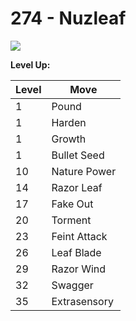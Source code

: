 # 274 - Nuzleaf
![][274]

**Level Up:**

Level | Move
---   | ---
  1   | Pound
  1   | Harden
  1   | Growth
  1   | Bullet Seed
 10   | Nature Power
 14   | Razor Leaf
 17   | Fake Out
 20   | Torment
 23   | Feint Attack
 26   | Leaf Blade
 29   | Razor Wind
 32   | Swagger
 35   | Extrasensory



[274]: /img/pokemon/274.png
